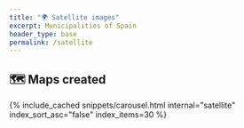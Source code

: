 ```yaml
---
title: "🌍 Satellite images"
excerpt: Municipalities of Spain 
header_type: base
permalink: /satellite
---
```


## 🗺 Maps created

{% include_cached snippets/carousel.html internal="satellite"  index_sort_asc="false" index_items=30 %}
